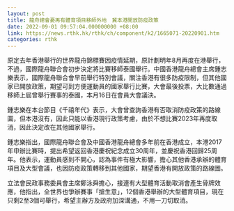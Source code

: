 ```yaml
---
layout: post
title: 龍舟總會憂再有體育項目移師外地　冀本港開放防疫政策
date: 2022-09-01 09:57:04.000000000 +08:00
link: https://news.rthk.hk/rthk/ch/component/k2/1665071-20220901.htm
categories: rthk
---
```


原定去年香港舉行的世界龍舟錦標賽因疫情延期，原計劃明年8月再度在港舉行，不過，國際龍舟聯合會初步決定將比賽移師泰國舉行。中國香港龍舟總會主席鍾志樂表示，國際龍舟聯合會早前舉行特別會議，關注香港有很多防疫限制，但其他國家已開放政策，期望可到方便運動員的國家舉行比賽，大會最後投票，大比數通過移師上屆曾舉行賽事的泰國，本月16日在會員大會議決。

鍾志樂在本台節目《千禧年代》表示，大會曾查詢香港有否取消防疫政策的路線圖，但本港沒有，因此只能以香港現行政策考慮，由於不想比賽2023年再度取消，因此決定改在其他國家舉行。

鍾志樂指出，國際龍舟聯合會及中國香港龍舟總會多年前在香港成立，本港2017年申辦比賽時，提出希望返回香港慶祝紀念成立30周年，並慶祝香港回歸25周年。他表示，運動員感到不開心，認為事件有極大影響，擔心其他香港承辦的體育項目及大型會議，也因防疫政策轉移到其他國家，期望香港有開放政策的路線圖。

立法會民政事務委員會主席鄭泳舜擔心，接連有大型體育活動取消會產生骨牌效應，他指出，全世界也爭辦賽事「搶生意」，12個香港舉辦的大型體育項目，現在只剩2至3個可舉行，希望主辦方及政府加深溝通，不用一刀切取消。
